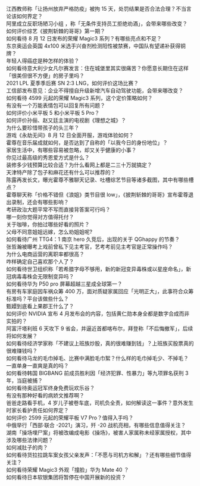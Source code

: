 江西教师称「让扬州放弃严格防疫」被拘 15 天，处罚结果是否合法合理？不当言论该如何界定？  
阿里成立反职场陋习小组 ，称「无条件支持员工拒绝劝酒」，会带来哪些改变？  
如何评价综艺《披荆斩棘的哥哥》第一期？  
如何看待 8 月 12 日发布的荣耀 Magic3 系列？有哪些亮点和不足？  
东京奥运会英国 4x100 米选手兴奋剂检测阳性被禁赛，中国队有望递补获得铜牌？  
年轻人得癌症是种怎样的体验？  
如何看待意大利少女凡尔赛发言：住在城堡里其实很痛苦？你愿意长期住在这样「很美但很不方便」的房子里吗？  
2021 LPL 夏季季后赛 SN 2:3 LNG，如何评价这场比赛？  
工信部发布意见：企业不得擅自升级新增汽车自动驾驶功能，会带来哪改变？  
如何看待 4599 元起的荣耀 Magic3 系列，这个定价策略如何？  
有没有一个万能表情包可以回复所有问题？  
如何评价小米平板 5 和小米平板 5 Pro？  
如何评价孙俪、赵又廷主演的电视剧《理想之城》？  
为什么要珍惜带孩子的头三年？  
游戏《永劫无间》8 月 12 日全面开服，游戏体验如何？  
霍尊在音乐届成就如何，是否达到了自称的「以我今日的身份地位」？  
家居生活中，有哪些容易被忽略，却又关乎健康的小事？  
你见过最高级的秀恩爱方式是什么？  
装修多少钱预算比较合适？为什么看网上都是二三十万就搞定？  
天津特产除了包子和麻花还有什么可以推荐的？  
陈露再发长文，曝光霍尊不雅聊天记录、吐槽综艺节目等诸多截图，其中有哪些槽点？  
霍尊聊天称「价格不错但《浪姐》类节目很 low」，《披荆斩棘的哥哥》宣布霍尊退出录制，还会有哪些影响？  
考研政治大题平常不写而直接背答案可行吗？  
哪一刻你觉得对方值得托付？  
关于咖啡，你拍过哪些好看的照片？  
父母不同意姐姐远嫁，怎么劝姐姐呢?  
如何看待广州 TTG4：1 南京 hero 久竞后，出现的关于 QGhappy 的节奏？  
张哲瀚被曝考上戏前曾私下见主考官，艺考考前见主考官是正常操作吗？  
为什么电商运营的离职率都很高？  
咋样确定自己喜欢那个人了？  
如何看待世卫组织称「若希腊字母不够用，新的新冠变异毒株或以星座命名」，新冠病毒毒株会无限制变异吗？  
如何看待华为 P50 pro 屏幕超越三星成全球第一？  
有房有车家庭因车祸众筹 400 万，面对质疑家属回应「光明正大」，此事符合众筹标准吗？平台该做些什么？  
甄嬛到底看上果郡王什么了？  
如何评价 NVIDIA 宣布 4 月发布会的内容，包括黄仁勋本身全都是数字合成而非实拍的？  
阿富汗塔利班 6 天攻下 9 省会，并逼近首都喀布尔，拜登称「不后悔撤军」，后续将如何发展？  
如何看待经济学家称「不建议上班族炒股，真的很难赚到钱」？上班族买股票真的很难赚钱吗？  
如何看待马龙的毛巾掉毛、比赛中满脸毛巾絮？什么样的毛巾掉毛少、不掉毛？  
一直单身一直爽是真的吗？  
如何看待韩国 BIGBANG 前成员胜利因「经济犯罪、性暴力」等九项罪名获刑 3 年，当庭被捕？  
如何看待奥运冠军终身免费玩欢乐谷？  
有没有那种好看的病娇文推荐啊？  
爸爸走路看手机，4 岁儿子被卷车底，司机负全责，如何解读这一事件？意外发生时家长看护责任如何界定？  
如何评价 2599 元起的荣耀平板 V7 Pro？值得入手吗？  
中俄举行「西部·联合 -2021」演习，歼 -20 战机亮相，有哪些信息值得关注？  
湖南「操场埋尸案」将被改编成电影《操场》，被害人家属称未经家属授权，其中涉及哪些法律问题？  
如何减肚子的肉？  
如何看待货拉拉跳车案女孩父亲发声：「不愿与司机方和解」？还有哪些细节值得关注？  
如何看待荣耀 Magic3 外观「撞脸」华为 Mate 40 ？  
如何看待日本软银集团将暂停在中国开展新的投资？  
